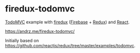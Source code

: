 # firedux-todomvc

[TodoMVC] example with [firedux][] ([Firebase] + [Redux]) and [React].

https://andrz.me/firedux-todomvc/

Initially based on https://github.com/reactjs/redux/tree/master/examples/todomvc.


[firedux]: https://github.com/adjohnson916/firedux
[TodoMVC]: http://todomvc.com/
[react]: https://facebook.github.io/react/
[redux]: http://redux.js.org/
[firebase]: https://www.firebase.com/
